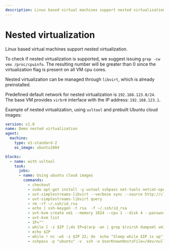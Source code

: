 ```yaml
---
description: Linux based virtual machines support nested virtualization. This page provides and example of nested virtualization.
---
```


# Nested virtualization

Linux based virtual machines support nested virtualization.

To check if nested virtualization is supported, we suggest
issuing `grep -cw vmx /proc/cpuinfo`. The resulting number 
will be greater than 0 since the virtualization flag is present 
on all VM cpu cores.

Nested virtualization can be managed through `libvirt`, 
which is already preinstalled.

Predefined default network for nested virtualization is `192.168.123.0/24`.
The base VM provides `virbr0` interface with the IP address: `192.168.123.1`.

Example of nested virtualization, using `uvltool` and prebuilt 
Ubuntu cloud images:

``` yaml
version: v1.0
name: Demo nested virtualization
agent:
  machine:
    type: e1-standard-2
    os_image: ubuntu1804

blocks:
  - name: with uvltool
    task:
      jobs:
      - name: Using ubuntu cloud images
        commands:
          - checkout
          - sudo apt-get install -y uvtool sshpass net-tools netcat-openbsd
          - uvt-simplestreams-libvirt --verbose sync --source http://cloud-images.ubuntu.com/daily release=focal arch=amd64
          - uvt-simplestreams-libvirt query
          - rm -rf ~/.ssh/id_rsa
          - echo | ssh-keygen -t rsa  -f ~/.ssh/id_rsa
          - uvt-kvm create vm1 --memory 1024 --cpu 1 --disk 4 --password ubuntu --bridge virbr0
          - uvt-kvm list
          - IP=""
          - while [ -z $IP ];do IP=$(arp -an | grep $(virsh dumpxml vm1| grep "mac address" | cut -d"'" -f2)|cut -d"(" -f2|cut -d")" -f1);done
          - echo $IP
          - while ! nc -w5 -z $IP 22; do  echo "Sleep while $IP is up";sleep 1; done
          - sshpass -p "ubuntu" -v  ssh -o UserKnownHostsFile=/dev/null -o StrictHostKeyChecking=no ubuntu@$IP -t 'uname -a'
```

